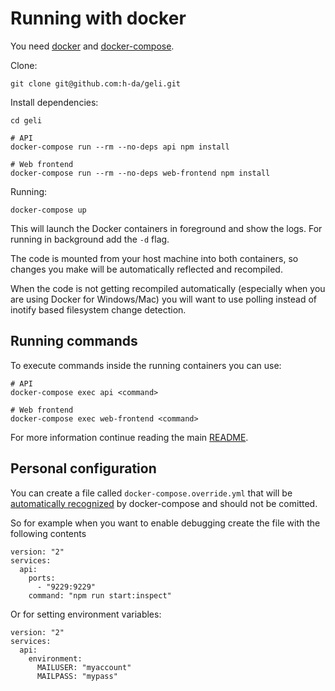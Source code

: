 # Running with docker

You need [docker](https://docs.docker.com/engine/installation/) and
[docker-compose](https://docs.docker.com/compose/install/).

Clone:

    git clone git@github.com:h-da/geli.git
    
Install dependencies:

    cd geli
    
    # API
    docker-compose run --rm --no-deps api npm install
    
    # Web frontend
    docker-compose run --rm --no-deps web-frontend npm install
    
Running:

    docker-compose up

This will launch the Docker containers in foreground and show the logs. For running in
background add the `-d` flag.

The code is mounted from your host machine into both containers, so changes you
make will be automatically reflected and recompiled.

When the code is not getting recompiled automatically (especially when you are using 
Docker for Windows/Mac) you will want to use polling instead of inotify based 
filesystem change detection.


## Running commands

To execute commands inside the running containers you can use:

    # API
    docker-compose exec api <command>
    
    # Web frontend
    docker-compose exec web-frontend <command>
    
For more information continue reading the main [README](../../README.md).


## Personal configuration

You can create a file called `docker-compose.override.yml` that will be [automatically 
recognized](https://docs.docker.com/compose/extends/#multiple-compose-files) by 
docker-compose and should not be comitted.

So for example when you want to enable debugging create the file with the following contents

    version: "2"
    services:
      api:
        ports:
          - "9229:9229"
        command: "npm run start:inspect"

Or for setting environment variables:

    version: "2"
    services:
      api:
        environment:
          MAILUSER: "myaccount"
          MAILPASS: "mypass"

